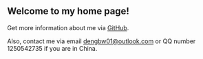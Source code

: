 ## Welcome to my home page!

Get more information about me via [GitHub](https://github.com/developer-ken/).  

Also, contact me via email dengbw01@outlook.com or QQ number 1250542735 if you are in China. 

